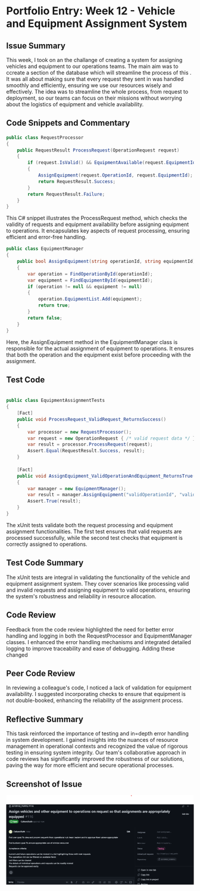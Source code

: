 # Portfolio Entry: Week 12 - Vehicle and Equipment Assignment System

## Issue Summary
This week, I took on an the challange of creating a system for assigning vehicles and equipment to our operations teams. The main aim was to ccreate a section of the database which will streamline the process of this . It was all about making sure that every request they sent in was handled smoothly and efficiently, ensuring we use our resources wisely and effectively. The idea was to streamline the whole process, from request to deployment, so our teams can focus on their missions without worrying about the logistics of equipment and vehicle availability.

## Code Snippets and Commentary
```csharp
public class RequestProcessor
{
    public RequestResult ProcessRequest(OperationRequest request)
    {
        if (request.IsValid() && EquipmentAvailable(request.EquipmentId))
        {
            AssignEquipment(request.OperationId, request.EquipmentId);
            return RequestResult.Success;
        }
        return RequestResult.Failure;
    }
}
```
This C# snippet illustrates the ProcessRequest method, which checks the validity of requests and equipment availability before assigning equipment to operations. It encapsulates key aspects of request processing, ensuring efficient and error-free handling.

```csharp
public class EquipmentManager
{
    public bool AssignEquipment(string operationId, string equipmentId)
    {
        var operation = FindOperationById(operationId);
        var equipment = FindEquipmentById(equipmentId);
        if (operation != null && equipment != null)
        {
            operation.EquipmentList.Add(equipment);
            return true;
        }
        return false;
    }
}
```

Here, the AssignEquipment method in the EquipmentManager class is responsible for the actual assignment of equipment to operations. It ensures that both the operation and the equipment exist before proceeding with the assignment.

## Test Code 
```csharp

public class EquipmentAssignmentTests
{
    [Fact]
    public void ProcessRequest_ValidRequest_ReturnsSuccess()
    {
        var processor = new RequestProcessor();
        var request = new OperationRequest { /* valid request data */ };
        var result = processor.ProcessRequest(request);
        Assert.Equal(RequestResult.Success, result);
    }

    [Fact]
    public void AssignEquipment_ValidOperationAndEquipment_ReturnsTrue()
    {
        var manager = new EquipmentManager();
        var result = manager.AssignEquipment("validOperationId", "validEquipmentId");
        Assert.True(result);
    }
}
```
The xUnit tests validate both the request processing and equipment assignment functionalities. The first test ensures that valid requests are processed successfully, while the second test checks that equipment is correctly assigned to operations.

## Test Code Summary
The xUnit tests are integral in validating the functionality of the vehicle and equipment assignment system. They cover scenarios like processing valid and invalid requests and assigning equipment to valid operations, ensuring the system's robustness and reliability in resource allocation.

## Code Review 
Feedback from the code review highlighted the need for better error handling and logging in both the RequestProcessor and EquipmentManager classes. I enhanced the error handling mechanisms and integrated detailed logging to improve traceability and ease of debugging. Adding these changed 

## Peer Code Review
In reviewing a colleague's code, I noticed a lack of validation for equipment availability. I suggested incorporating checks to ensure that equipment is not double-booked, enhancing the reliability of the assignment process.

## Reflective Summary
This task reinforced the importance of testing and in=depth error handling in system development. I gained insights into the nuances of resource management in operational contexts and recognized the value of rigorous testing in ensuring system integrity. Our team's collaborative approach in code reviews has significantly improved the robustness of our solutions, paving the way for more efficient and secure operational processes.


## Screenshot of Issue 
![Image](https://github.com/CallumJSuth/Portfolio/blob/main/images/ss8-1.png)
